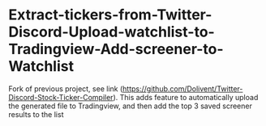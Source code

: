 # Extract-tickers-from-Twitter-Discord-Upload-watchlist-to-Tradingview-Add-screener-to-Watchlist
Fork of previous project, see link (https://github.com/Dolivent/Twitter-Discord-Stock-Ticker-Compiler). This adds feature to automatically upload the generated file to Tradingview, and then add the top 3 saved screener results to the list
